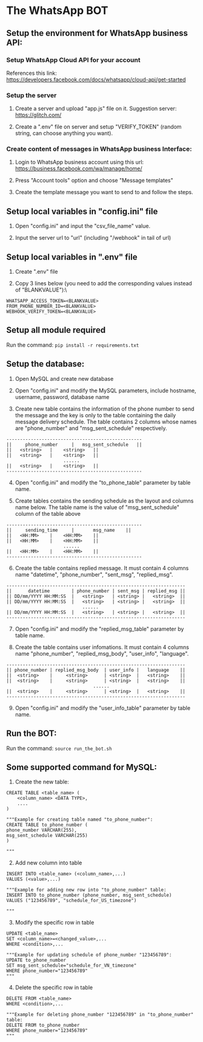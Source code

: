 # The WhatsApp BOT
## Setup the environment for WhatsApp business API:
### Setup WhatsApp Cloud API for your account
References this link: https://developers.facebook.com/docs/whatsapp/cloud-api/get-started

### Setup the server
1. Create a server and upload "app.js" file on it. Suggestion server: https://glitch.com/

2. Create a ".env" file on server and setup "VERIFY_TOKEN" (random string, can choose anything you want).

### Create content of messages in WhatsApp business Interface:
1. Login to WhatsApp business account using this url: https://business.facebook.com/wa/manage/home/

2. Press "Account tools" option and choose "Message templates"

3. Create the template message you want to send to and follow the steps.

## Setup local variables in "config.ini" file
1. Open "config.ini" and input the "csv_file_name" value.

2. Input the server url to "url" (including "/webhook" in tail of url)

## Setup local variables in ".env" file
1. Create ".env" file

2. Copy 3 lines below (you need to add the corresponding values instead of "BLANKVALUE"):\
```
WHATSAPP_ACCESS_TOKEN=<BLANKVALUE>
FROM_PHONE_NUMBER_ID=<BLANKVALUE>
WEBHOOK_VERIFY_TOKEN=<BLANKVALUE>
```

## Setup all module required
Run the command:
```pip install -r requirements.txt```
## Setup the database:
1. Open MySQL and create new database


2. Open "config.ini" and modify the MySQL parameters, include hostname, username, password, database name

3. Create new table contains the information of the phone number to send the message and the key is only to the table containing the daily message delivery schedule. The table contains 2 columns whose names are "phone_number" and "msg_sent_schedule" respectively.
```
--------------------------------------------------
||     phone_number    	|   msg_sent_schedule 	||
|| 	 <string>	| 	 <string>	||
|| 	 <string>	| 	 <string>	||
                     ......
|| 	 <string>	|  	 <string>	||
--------------------------------------------------
```

4. Open "config.ini" and modify the "to_phone_table" parameter by table name.

5. Create tables contains the sending schedule as the layout and columns name below. The table name is the value of "msg_sent_schedule" column of the table above
```
--------------------------------------------------
||     sending_time    	|   	msg_name	||
|| 	 <HH:MM>	| 	 <HH:MM>	||
|| 	 <HH:MM>	| 	 <HH:MM>	||
                     ......
|| 	 <HH:MM>	| 	 <HH:MM>	||
--------------------------------------------------
```

6. Create the table contains replied message. It must contain 4 columns name "datetime", "phone_number", "sent_msg",	"replied_msg".	
```
------------------------------------------------------------------
||     	datetime    	| phone_number | sent_msg | replied_msg ||
|| DD/mm/YYYY HH:MM:SS	|   <string>   | <string> |   <string> 	||
|| DD/mm/YYYY HH:MM:SS	|   <string>   | <string> |   <string> 	||
                     		......
|| DD/mm/YYYY HH:MM:SS	|   <string>   | <string> |   <string> 	||
------------------------------------------------------------------
```

7. Open "config.ini" and modify the "replied_msg_table" parameter by table name.

8. Create the table contains user infomations. It must contain 4 columns name "phone_number", "replied_msg_body", "user_info",	"language".	
```
------------------------------------------------------------------
|| phone_number | replied_msg_body  | user_info |   language    ||
||  <string>	|     <string>      | <string>  |   <string>    ||
||  <string>	|     <string>      | <string>  |   <string> 	||
                     		    ......
||  <string>	|     <string>      | <string>  |   <string> 	||
------------------------------------------------------------------
```

9. Open "config.ini" and modify the "user_info_table" parameter by table name.

## Run the BOT:
Run the command:
```source run_the_bot.sh```

## Some supported command for MySQL:
1. Create the new table:
```
CREATE TABLE <table_name> (
    <column_name> <DATA TYPE>,
    ....
)

"""Example for creating table named "to_phone_number":
CREATE TABLE to_phone_number (
phone_number VARCHAR(255), 
msg_sent_schedule VARCHAR(255)
)

"""
```

2. Add new column into table
```
INSERT INTO <table_name> (<column_name>,...)
VALUES (<value>,...)

"""Example for adding new row into "to_phone_number" table:
INSERT INTO to_phone_number (phone_number, msg_sent_schedule)
VALUES ("123456789", "schedule_for_US_timezone")

"""
```

3. Modify the specific row in table
```
UPDATE <table_name>
SET <column_name>=<changed_value>,...
WHERE <condition>,...

"""Example for updating schedule of phone_number "123456789":
UPDATE to_phone_number
SET msg_sent_schedule="schedule_for_VN_timezone"
WHERE phone_number="123456789"
"""
```

4. Delete the specific row in table
```
DELETE FROM <table_name>
WHERE <condition>,...

"""Example for deleting phone_number "123456789" in "to_phone_number" table:
DELETE FROM to_phone_number
WHERE phone_number="123456789"
"""
```
